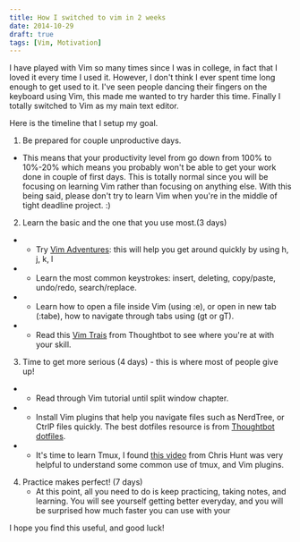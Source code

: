 ```yaml
---
title: How I switched to vim in 2 weeks 
date: 2014-10-29 
draft: true
tags: [Vim, Motivation]
---
```


I have played with Vim so many times since I was in college, in fact that I
loved it every time I used it. However, I don't think I ever spent time
long enough to get used to it. I've seen people dancing their fingers on the
keyboard using Vim, this made me wanted to try harder this time.
Finally I totally switched to Vim as my main text editor. 

Here is the timeline that I setup my goal.

1. Be prepared for couple unproductive days.
  * This means that your productivity level from go down from 100% to 10%-20%
      which means you probably won't be able to get your work done in couple of
      first days. This is totally normal since you will be focusing on learning
      Vim rather than focusing on anything else. With this being said, please
      don't try to learn Vim when you're in the middle of tight deadline
      project. :)

2. Learn the basic and the one that you use most.(3 days)
  * - Try [Vim Adventures](http://vim-adventures.com): this will help you get
      around quickly by using h, j, k, l
  * - Learn the most common keystrokes: insert, deleting, copy/paste, undo/redo, search/replace.
  * - Learn how to open a file inside Vim (using :e), or open in new tab
      (:tabe), how to navigate through tabs using (gt or gT).
  * - Read this [Vim Trais](https://upcase.com/vim) from Thoughtbot to see where
      you're at with your skill.
3. Time to get more serious (4 days) - this is where most of people give up!
  * - Read through Vim tutorial until split window chapter.
  * - Install Vim plugins that help you navigate files such as NerdTree, or
        CtrlP files quickly. The best dotfiles resource is from [Thoughtbot
      dotfiles](https://github.com/thoughtbot/dotfiles).
  * - It's time to learn Tmux, I found [this
      video](https://www.youtube.com/watch?v=9jzWDr24UHQ) from Chris Hunt was
      very helpful to understand some common use of tmux, and Vim plugins.
4. Practice makes perfect! (7 days)
   * At this point, all you need to do is keep practicing, taking notes, and
       learning. You will see yourself getting better everyday, and you will be
       surprised how much faster you can use with your 

I hope you find this useful, and good luck!
